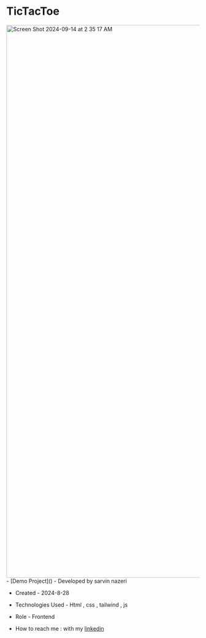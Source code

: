 # TicTacToe
<img width="1440" alt="Screen Shot 2024-09-14 at 2 35 17 AM" src="https://github.com/user-attachments/assets/b96b2a46-4394-4f43-b8bf-e897f649a351">
- [Demo Project]()
- Developed by sarvin nazeri

- Created - 2024-8-28

- Technologies Used - Html , css , tailwind , js

- Role - Frontend

- How to reach me : with my [linkedin](https://www.linkedin.com/in/sarvin-nazeri)

